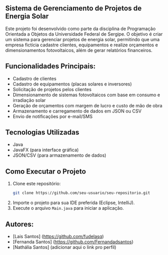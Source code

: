 ## Sistema de Gerenciamento de Projetos de Energia Solar
Este projeto foi desenvolvido como parte da disciplina de Programação Orientada a Objetos da Universidade Federal de Sergipe. 
O objetivo é criar um sistema para gerenciar projetos de energia solar, permitindo que uma empresa fictícia cadastre clientes, equipamentos e realize orçamentos e dimensionamentos fotovoltaicos, além de gerar relatórios financeiros.

## Funcionalidades Principais:
- Cadastro de clientes
- Cadastro de equipamentos (placas solares e inversores)
- Solicitação de projetos pelos clientes
- Dimensionamento de sistemas fotovoltaicos com base em consumo e irradiação solar
- Geração de orçamentos com margem de lucro e custo de mão de obra
- Armazenamento e carregamento de dados em JSON ou CSV
- Envio de notificações por e-mail/SMS

## Tecnologias Utilizadas
- Java 
- JavaFX (para interface gráfica)
- JSON/CSV (para armazenamento de dados)

## Como Executar o Projeto
1. Clone este repositório:
    ```bash
    git clone https://github.com/seu-usuario/seu-repositorio.git
    ```
2. Importe o projeto para sua IDE preferida (Eclipse, IntelliJ).
3. Execute o arquivo `Main.java` para iniciar a aplicação.

## Autores:

- [Lais Santos] (https://github.com/fudelasq)
- [Fernanda Santos] (https://github.com/Fernandadsantos)
- [Nathália Santos] (adicionar aqui o link pro perfil)
